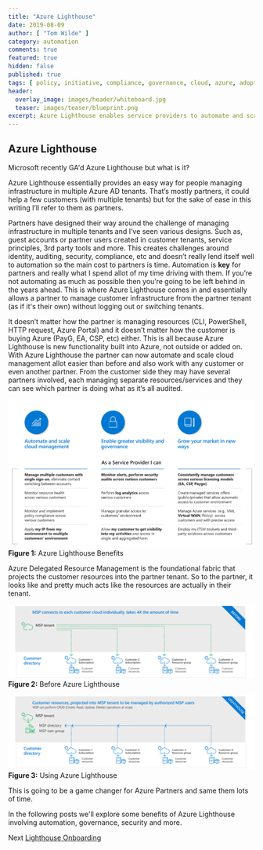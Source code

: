 ```yaml
---
title: "Azure Lighthouse"
date: 2019-08-09
author: [ "Tom Wilde" ]
category: automation
comments: true
featured: true
hidden: false
published: true
tags: [ policy, initiative, compliance, governance, cloud, azure, adoption, framework, lighthouse ]
header:
  overlay_image: images/header/whiteboard.jpg
  teaser: images/teaser/blueprint.png
excerpt: Azure Lighthouse enables service providers to automate and scale
---
```


## Azure Lighthouse

Microsoft recently GA'd Azure Lighthouse but what is it?

Azure Lighthouse essentially provides an easy way for people managing infrastructure in multiple Azure AD tenants. That’s mostly partners, it could help a few customers (with multiple tenants) but for the sake of ease in this writing I’ll refer to them as partners.

Partners have designed their way around the challenge of managing infrastructure in multiple tenants and I’ve seen various designs. Such as, guest accounts or partner users created in customer tenants, service principles, 3rd party tools and more. This creates challenges around identity, auditing, security, compliance, etc and doesn’t really lend itself well to automation so the main cost to partners is time.
Automation is **key** for partners and really what I spend allot of my time driving with them. If you’re not automating as much as possible then you’re going to be left behind in the years ahead. This is where Azure Lighthouse comes in and essentially allows a partner to manage customer infrastructure from the partner tenant (as if it's their own) without logging out or switching tenants. 

It doesn’t matter how the partner is managing resources (CLI, PowerShell, HTTP request, Azure Portal) and it doesn’t matter how the customer is buying Azure (PayG, EA, CSP, etc) either. This is all because Azure Lighthouse is new functionality built into Azure, not outside or added on. With Azure Lighthouse the partner can now automate and scale cloud management allot easier than before and also work with any customer or even another partner. From the customer side they may have several partners involved, each managing separate resources/services and they can see which partner is doing what as it’s all audited.

![Lighthouse Benefits](/automation/lighthouse/lighthouse-benefits.png)
**Figure 1:** Azure Lighthouse Benefits

Azure Delegated Resource Management is the foundational fabric that projects the customer resources into the partner tenant. So to the partner, it looks like and pretty much acts like the resources are actually in their tenant.

![Before Lighthouse](/automation/lighthouse/lighthouse-before.png)
**Figure 2:** Before Azure Lighthouse

![Using Lighthouse](/automation/lighthouse/lighthouse-after.png)
**Figure 3:** Using Azure Lighthouse


This is going to be a game changer for Azure Partners and same them lots of time.

In the following posts we'll explore some benefits of Azure Lighthouse involving automation, governance, security and more.

Next [Lighthouse Onboarding](https://azurecitadel.com/automation/lighthouse/onboarding)

